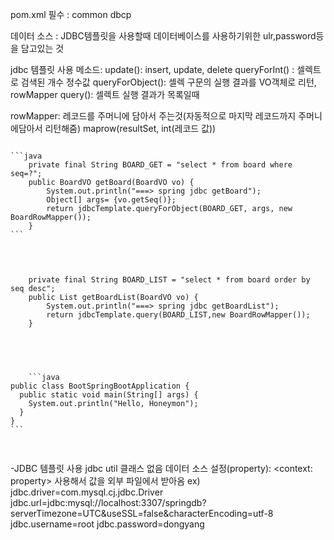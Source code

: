 pom.xml 필수 : common dbcp

데이터 소스 : JDBC템플릿을 사용할때 데이터베이스를 사용하기위한 ulr,password등 을 담고있는 것

jdbc 템플릿 사용 메소드:
    update(): insert, update, delete
    queryForInt() : 셀렉트로 검색된 개수 정수값
    queryForObject(): 셀렉 구문의 실행  결과를 VO객체로 리턴, rowMapper 
    query(): 셀렉트 실행 결과가 목록일때

rowMapper: 레코드를 주머니에 담아서 주는것(자동적으로 마지막 레코드까지 주머니에담아서 리턴해줌)
    maprow(resultSet, int(레코드 값))

<pre>
<code>
```java
    private final String BOARD_GET = "select * from board where seq=?";
    public BoardVO getBoard(BoardVO vo) {
		System.out.println("===> spring jdbc getBoard");
		Object[] args= {vo.getSeq()};
		return jdbcTemplate.queryForObject(BOARD_GET, args, new BoardRowMapper());
	}
```
</code>
</pre>

<pre>
<code>

    private final String BOARD_LIST = "select * from board order by seq desc";
    public List<BoardVO> getBoardList(BoardVO vo) {
		System.out.println("===> spring jdbc getBoardList");
		return jdbcTemplate.query(BOARD_LIST,new BoardRowMapper());
	}

</code>
</pre>

<pre>
<code>

    ```java
public class BootSpringBootApplication {
  public static void main(String[] args) {
    System.out.println("Hello, Honeymon");
  }
}
```

</code>
</pre>

-JDBC 템플릿 사용
    jdbc util 클래스 없음
    데이터 소스 설정(property):
        <context: property> 사용해서 값을 외부 파일에서 받아옴
        ex) jdbc.driver=com.mysql.cj.jdbc.Driver
            jdbc.url=jdbc:mysql://localhost:3307/springdb?serverTimezone=UTC&useSSL=false&characterEncoding=utf-8
            jdbc.username=root
            jdbc.password=dongyang
